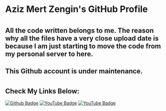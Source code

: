 # Aziz Mert Zengin's GitHub Profile
#
## All the code written belongs to me. The reason why all the files have a very close upload date is because I am just starting to move the code from my personal server to here.
## This Github account is under maintenance.
#
## Check My Links Below:

[![Github Badge](https://img.shields.io/badge/-Github-000?style=quare&labelColor=000&logo=Github&logoColor=white&link=link)](https://github.com/azizmertzengin) [![YouTube Badge](https://img.shields.io/badge/-YouTube-c4302b?style=flat-quare&labelColor=c4302b&logo=youtube&logoColor=white&link=link)](https://www.youtube.com/@brainMinerYT)  [![YouTube Badge](https://img.shields.io/badge/-LinkedIn-0e76a8?style=flat-quare&labelColor=0e76a8&logo=linkedin&logoColor=white&link=link)](https://www.linkedin.com/in/azizmertzengin/)


<!--
### Hi there 👋
**brainMinerYT/brainMinerYT** is a ✨ _special_ ✨ repository because its `README.md` (this file) appears on your GitHub profile.

Here are some ideas to get you started:

- 🔭 I’m currently working on ...
- 🌱 I’m currently learning ...
- 👯 I’m looking to collaborate on ...
- 🤔 I’m looking for help with ...
- 💬 Ask me about ...
- 📫 How to reach me: ...
- 😄 Pronouns: ...
- ⚡ Fun fact: ...
-->
